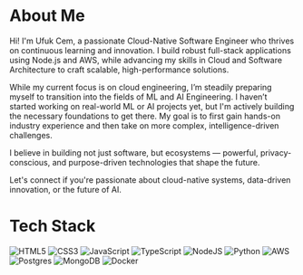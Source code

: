# About Me
Hi! I'm Ufuk Cem, a passionate Cloud-Native Software Engineer who thrives on continuous learning and innovation. I build robust full-stack applications using Node.js and AWS, while advancing my skills in Cloud and Software Architecture to craft scalable, high-performance solutions.

While my current focus is on cloud engineering, I’m steadily preparing myself to transition into the fields of ML and AI Engineering. I haven’t started working on real-world ML or AI projects yet, but I'm actively building the necessary foundations to get there. My goal is to first gain hands-on industry experience and then take on more complex, intelligence-driven challenges.

I believe in building not just software, but ecosystems — powerful, privacy-conscious, and purpose-driven technologies that shape the future.

Let's connect if you're passionate about cloud-native systems, data-driven innovation, or the future of AI.
# Tech Stack
![HTML5](https://img.shields.io/badge/html5-%23E34F26.svg?style=for-the-badge&logo=html5&logoColor=white) ![CSS3](https://img.shields.io/badge/css3-%231572B6.svg?style=for-the-badge&logo=css3&logoColor=white) ![JavaScript](https://img.shields.io/badge/javascript-%23323330.svg?style=for-the-badge&logo=javascript&logoColor=%23F7DF1E) ![TypeScript](https://img.shields.io/badge/typescript-%23007ACC.svg?style=for-the-badge&logo=typescript&logoColor=white) ![NodeJS](https://img.shields.io/badge/node.js-6DA55F?style=for-the-badge&logo=node.js&logoColor=white) ![Python](https://img.shields.io/badge/python-3670A0?style=for-the-badge&logo=python&logoColor=ffdd54) ![AWS](https://img.shields.io/badge/AWS-%23FF9900.svg?style=for-the-badge&logo=amazon-aws&logoColor=white) ![Postgres](https://img.shields.io/badge/postgres-%23316192.svg?style=for-the-badge&logo=postgresql&logoColor=white) ![MongoDB](https://img.shields.io/badge/MongoDB-%234ea94b.svg?style=for-the-badge&logo=mongodb&logoColor=white) ![Docker](https://img.shields.io/badge/docker-%230db7ed.svg?style=for-the-badge&logo=docker&logoColor=white)



